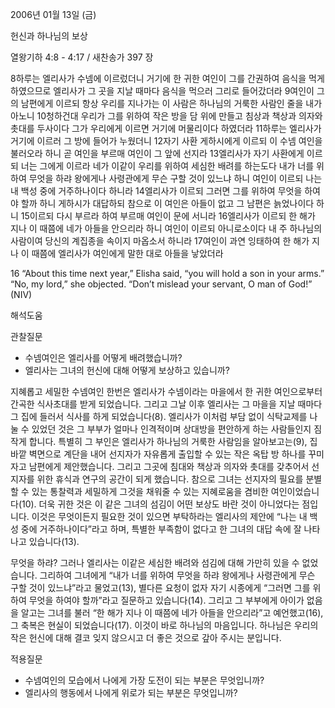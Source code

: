 2006년 01월 13일 (금)

헌신과 하나님의 보상



열왕기하 4:8 - 4:17 / 새찬송가 397 장


8하루는 엘리사가 수넴에 이르렀더니 거기에 한 귀한 여인이 그를 간권하여 음식을 먹게 하였으므로 엘리사가 그 곳을 지날 때마다 음식을 먹으러 그리로 들어갔더라 9여인이 그의 남편에게 이르되 항상 우리를 지나가는 이 사람은 하나님의 거룩한 사람인 줄을 내가 아노니 10청하건대 우리가 그를 위하여 작은 방을 담 위에 만들고 침상과 책상과 의자와 촛대를 두사이다 그가 우리에게 이르면 거기에 머물리이다 하였더라 11하루는 엘리사가 거기에 이르러 그 방에 들어가 누웠더니 12자기 사환 게하시에게 이르되 이 수넴 여인을 불러오라 하니 곧 여인을 부르매 여인이 그 앞에 선지라 13엘리사가 자기 사환에게 이르되 너는 그에게 이르라 네가 이같이 우리를 위하여 세심한 배려를 하는도다 내가 너를 위하여 무엇을 하랴 왕에게나 사령관에게 무슨 구할 것이 있느냐 하니 여인이 이르되 나는 내 백성 중에 거주하나이다 하니라 14엘리사가 이르되 그러면 그를 위하여 무엇을 하여야 할까 하니 게하시가 대답하되 참으로 이 여인은 아들이 없고 그 남편은 늙었나이다 하니 15이르되 다시 부르라 하여 부르매 여인이 문에 서니라 16엘리사가 이르되 한 해가 지나 이 때쯤에 네가 아들을 안으리라 하니 여인이 이르되 아니로소이다 내 주 하나님의 사람이여 당신의 계집종을 속이지 마옵소서 하니라 17여인이 과연 잉태하여 한 해가 지나 이 때쯤에 엘리사가 여인에게 말한 대로 아들을 낳았더라 

16 “About this time next year,” Elisha said, “you will hold a son in your arms.” “No, my lord,” she objected. “Don’t mislead your servant, O man of God!” (NIV)

해석도움





관찰질문 
- 수넴여인은 엘리사를 어떻게 배려했습니까? 
- 엘리사는 그녀의 헌신에 대해 어떻게 보상하고 있습니까? 


지혜롭고 세밀한 수넴여인 
한번은 엘리사가 수넴이라는 마을에서 한 귀한 여인으로부터 간곡한 식사초대를 받게 되었습니다. 그리고 그날 이후 엘리사는 그 마을을 지날 때마다 그 집에 들러서 식사를 하게 되었습니다(8). 엘리사가 이처럼 부담 없이 식탁교제를 나눌 수 있었던 것은 그 부부가 얼마나 인격적이며 상대방을 편안하게 하는 사람들인지 짐작게 합니다. 특별히 그 부인은 엘리사가 하나님의 거룩한 사람임을 알아보고는(9), 집 바깥 벽면으로 계단을 내어 선지자가 자유롭게 출입할 수 있는 작은 옥탑 방 하나를 꾸미자고 남편에게 제안했습니다. 그리고 그곳에 침대와 책상과 의자와 촛대를 갖추어서 선지자를 위한 휴식과 연구의 공간이 되게 했습니다. 참으로 그녀는 선지자의 필요를 분별할 수 있는 통찰력과 세밀하게 그것을 채워줄 수 있는 지혜로움을 겸비한 여인이었습니다(10). 더욱 귀한 것은 이 같은 그녀의 섬김이 어떤 보상도 바란 것이 아니었다는 점입니다. 이것은 무엇이든지 필요한 것이 있으면 부탁하라는 엘리사의 제안에 “나는 내 백성 중에 거주하나이다”라고 하며, 특별한 부족함이 없다고 한 그녀의 대답 속에 잘 나타나고 있습니다(13). 

무엇을 하랴? 
그러나 엘리사는 이같은 세심한 배려와 섬김에 대해 가만히 있을 수 없었습니다. 그리하여 그녀에게 “내가 너를 위하여 무엇을 하랴 왕에게나 사령관에게 무슨 구할 것이 있느냐”라고 물었고(13), 별다른 요청이 없자 자기 시종에게 “그러면 그를 위하여 무엇을 하여야 할까”라고 질문하고 있습니다(14). 그리고 그 부부에게 아이가 없음을 알고는 그녀를 불러 “한 해가 지나 이 때쯤에 네가 아들을 안으리라”고 예언했고(16), 그 축복은 현실이 되었습니다(17). 이것이 바로 하나님의 마음입니다. 하나님은 우리의 작은 헌신에 대해 결코 잊지 않으시고 더 좋은 것으로 갚아 주시는 분입니다. 

적용질문 
- 수넴여인의 모습에서 나에게 가장 도전이 되는 부분은 무엇입니까? 
- 엘리사의 행동에서 나에게 위로가 되는 부분은 무엇입니까?